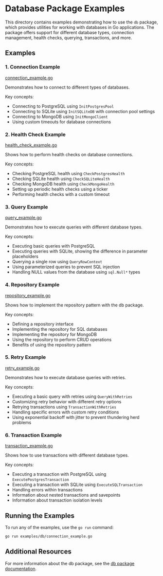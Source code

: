 # Database Package Examples

This directory contains examples demonstrating how to use the `db` package, which provides utilities for working with databases in Go applications. The package offers support for different database types, connection management, health checks, querying, transactions, and more.

## Examples

### 1. Connection Example

[connection_example.go](connection_example.go)

Demonstrates how to connect to different types of databases.

Key concepts:
- Connecting to PostgreSQL using `InitPostgresPool`
- Connecting to SQLite using `InitSQLiteDB` with connection pool settings
- Connecting to MongoDB using `InitMongoClient`
- Using custom timeouts for database connections

### 2. Health Check Example

[health_check_example.go](health_check_example.go)

Shows how to perform health checks on database connections.

Key concepts:
- Checking PostgreSQL health using `CheckPostgresHealth`
- Checking SQLite health using `CheckSQLiteHealth`
- Checking MongoDB health using `CheckMongoHealth`
- Setting up periodic health checks using a ticker
- Performing health checks with a custom timeout

### 3. Query Example

[query_example.go](query_example.go)

Demonstrates how to execute queries with different database types.

Key concepts:
- Executing basic queries with PostgreSQL
- Executing queries with SQLite, showing the difference in parameter placeholders
- Querying a single row using `QueryRowContext`
- Using parameterized queries to prevent SQL injection
- Handling NULL values from the database using `sql.Null*` types

### 4. Repository Example

[repository_example.go](repository_example.go)

Shows how to implement the repository pattern with the db package.

Key concepts:
- Defining a repository interface
- Implementing the repository for SQL databases
- Implementing the repository for MongoDB
- Using the repository to perform CRUD operations
- Benefits of using the repository pattern

### 5. Retry Example

[retry_example.go](retry_example.go)

Demonstrates how to execute database queries with retries.

Key concepts:
- Executing a basic query with retries using `QueryWithRetries`
- Customizing retry behavior with different retry options
- Retrying transactions using `TransactionWithRetries`
- Handling specific errors with custom retry conditions
- Using exponential backoff with jitter to prevent thundering herd problems

### 6. Transaction Example

[transaction_example.go](transaction_example.go)

Shows how to use transactions with different database types.

Key concepts:
- Executing a transaction with PostgreSQL using `ExecutePostgresTransaction`
- Executing a transaction with SQLite using `ExecuteSQLTransaction`
- Handling errors within transactions
- Information about nested transactions and savepoints
- Information about transaction isolation levels

## Running the Examples

To run any of the examples, use the `go run` command:

```bash
go run examples/db/connection_example.go
```

## Additional Resources

For more information about the db package, see the [db package documentation](../../db/README.md).